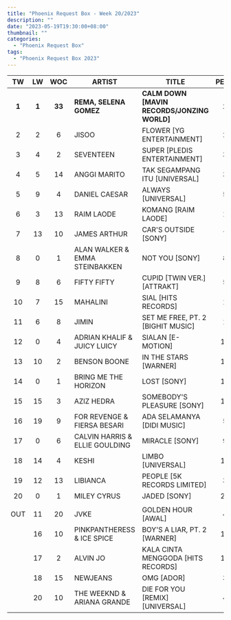 ```yaml
---
title: "Phoenix Request Box - Week 20/2023"
description: ""
date: "2023-05-19T19:30:00+08:00"
thumbnail: ""
categories:
  - "Phoenix Request Box"
tags:
  - "Phoenix Request Box 2023"
---
```

<!--more-->
|TW|LW|WOC|ARTIST|TITLE|PEAK|PTW|PLW|MOVE|TLW|TOTAL|
|:----:|:----:|:----:|----|----|:----:|:----:|:----:|:----:|:----:|:----:|
|**1**|**1**|**33**|**REMA, SELENA GOMEZ**|**CALM DOWN [MAVIN RECORDS/JONZING WORLD]**|**1**|**2956**|2277|679|16564|19520|
|2|2|6|JISOO|FLOWER [YG ENTERTAINMENT]|2|1469|2097|-628|7875|9344|
|3|4|2|SEVENTEEN|SUPER [PLEDIS ENTERTAINMENT]|3|1340|1240|100|1240|2580|
|4|5|14|ANGGI MARITO|TAK SEGAMPANG ITU [UNIVERSAL]|3|1310|1150|160|9387|10697|
|5|9|4|DANIEL CAESAR|ALWAYS [UNIVERSAL]|5|1116|696|420|1919|3035|
|6|3|13|RAIM LAODE|KOMANG [RAIM LAODE]|1|1069|1629|-560|18157|19226|
|7|13|10|JAMES ARTHUR|CAR'S OUTSIDE [SONY]|7|1032|544|488|5080|6112|
|8|0|1|ALAN WALKER & EMMA STEINBAKKEN|NOT YOU [SONY]|8|994|0|994|0|994|
|9|8|6|FIFTY FIFTY|CUPID [TWIN VER.] [ATTRAKT]|5|987|747|240|4333|5320|
|10|7|15|MAHALINI|SIAL [HITS RECORDS]|1|828|748|80|24185|25013|
|11|6|8|JIMIN|SET ME FREE, PT. 2 [BIGHIT MUSIC]|1|820|1140|-320|8895|9715|
|12|0|4|ADRIAN KHALIF & JUICY LUICY|SIALAN [E-MOTION]|12|760|0|760|1520|2280|
|13|10|2|BENSON BOONE|IN THE STARS [WARNER]|10|720|600|120|600|1320|
|14|0|1|BRING ME THE HORIZON|LOST [SONY]|14|560|0|560|0|560|
|15|15|3|AZIZ HEDRA|SOMEBODY'S PLEASURE [SONY]|15|545|506|39|971|1516|
|16|19|9|FOR REVENGE & FIERSA BESARI|ADA SELAMANYA [DIDI MUSIC]|5|500|420|80|3500|4000|
|17|0|6|CALVIN HARRIS & ELLIE GOULDING|MIRACLE [SONY]|9|460|0|460|2440|2900|
|18|14|4|KESHI|LIMBO [UNIVERSAL]|11|446|509|-63|1813|2259|
|19|12|13|LIBIANCA|PEOPLE [5K RECORDS LIMITED]|3|420|560|-140|9880|10300|
|20|0|1|MILEY CYRUS|JADED [SONY]|20|400|0|400|0|400|
| | | | | | | | | | | |
|OUT|11|20|JVKE|GOLDEN HOUR [AWAL]|4| | | | | |
| |16|10|PINKPANTHERESS & ICE SPICE|BOY'S A LIAR, PT. 2 [WARNER]|11| | | | | |
| |17|2|ALVIN JO|KALA CINTA MENGGODA [HITS RECORDS]|15| | | | | |
| |18|15|NEWJEANS|OMG [ADOR]|3| | | | | |
| |20|10|THE WEEKND & ARIANA GRANDE|DIE FOR YOU [REMIX] [UNIVERSAL]|4| | | | | 